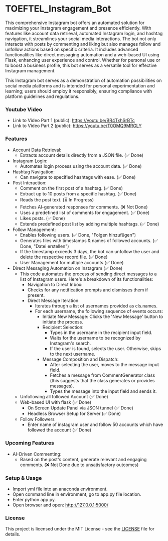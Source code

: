 # TOEFTEL_Instagram_Bot

This comprehensive Instagram bot offers an automated solution for maximizing your Instagram engagement and presence efficiently. With features like account data retrieval, automated Instagram login, and hashtag navigation, it streamlines your social media interactions. The bot not only interacts with posts by commenting and liking but also manages follow and unfollow actions based on specific criteria. It includes advanced functionalities like direct messaging automation and a web-based UI using Flask, enhancing user experience and control. Whether for personal use or to boost a business profile, this bot serves as a versatile tool for effective Instagram management.

This Instagram bot serves as a demonstration of automation possibilities on social media platforms and is intended for personal experimentation and learning; users should employ it responsibly, ensuring compliance with platform guidelines and regulations.

### Youtube Video

- Link to Video Part 1 (public): https://youtu.be/BR4TxhSrBTc
- Link to Video Part 2 (public): https://youtu.be/T0OMQ9MRGLY

### Features
- Account Data Retrieval:
  - Extracts account details directly from a JSON file. (✅ Done)
- Instagram Login:
  - Automates login process using the account data. (✅ Done)
- Hashtag Navigation:
  - Can navigate to specified hashtags with ease. (✅ Done)
- Post Interaction:
  - Comment on the first post of a hashtag. (✅ Done)
  - Extract up to 10 posts from a specific hashtag. (✅ Done)
  - Reads the post text. (⏳ In Progress)
  - Fetches AI-generated responses for comments. (❌ Not Done)
  - Uses a predefined list of comments for engagement. (✅ Done)
  - Likes posts. (✅ Done)
  - Extends predefined post list by adding multiple hashtags. (✅ Done)
- Follow Management:
  - Enables following users. (✅ Done, "Folgen hinzufügen")
  - Generates files with timestamps & names of followed accounts. (✅ Done, "Datei erstellen")
  - If the timestamp exceeds 3 days, the bot can unfollow the user and delete the respective record file. (✅ Done)
  - User Management for multiple accounts (✅ Done)
- Direct Messaging Automation on Instagram (✅ Done)
  - This code automates the process of sending direct messages to a list of Instagram users. Here's a breakdown of its functionalities:
    - Navigation to Direct Inbox:
    - Checks for any notification prompts and dismisses them if present.
    - Direct Message Iteration:
      - Iterates through a list of usernames provided as cls.names.
      - For each username, the following sequence of events occurs:
        - Initiate New Message: Clicks the 'New Message' button to initiate the process.
        - Recipient Selection:
          - Types in the username in the recipient input field.
          - Waits for the username to be recognized by Instagram's search.
          - If the user is found, selects the user. Otherwise, skips to the next username.
        - Message Composition and Dispatch:
          - After selecting the user, moves to the message input field.
          - Fetches a message from CommentGenerator class (this suggests that the class generates or provides messages).
          - Types the message into the input field and sends it.
  - Unfollowing all followed Account (✅ Done)
  - Web-based UI with flask (✅ Done)
    - On Screen Update Panel via JSON tunnel (✅ Done)
    - Headless Browser Setup for Server (✅ Done)
  - Follow Followers
    - Enter name of instagram user and follow 50 accounts which have followed the account (✅ Done)

### Upcoming Features
- AI-Driven Commenting:
  - Based on the post's content, generate relevant and engaging comments. (❌ Not Done due to unsatisfactory outcomes)

### Setup & Usage
- Import yml file into an anaconda environment.
- Open command line in environment, go to app.py file location.
- Enter python app.py.
- Open browser and open: http://127.0.0.1:5000/

### License

This project is licensed under the MIT License - see the [LICENSE](LICENSE) file for details.

